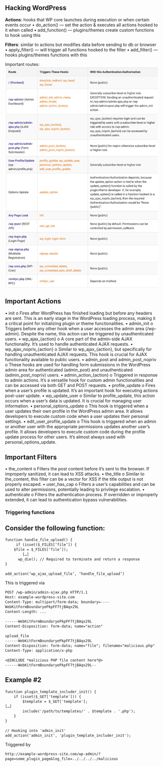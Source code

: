 ## Hacking WordPress

**Actions**: hooks that WP core launches during execution or when certain events occur
•	do_action() — set the action & executes all actions hooked to it when called
•	add_function() — plugins/themes create custom functions to hook using this

**Filters**: similar to actions but modifies data before sending to db or browser
•	apply_filter() — will trigger all functions hooked to the filter
•	add_filter() — hooks plugins/themes functions with this


Important routes:
![alt text](image.png)


## Important Actions

•	init
o	Fires after WordPress has finished loading but before any headers are sent. This is an early stage in the WordPress loading process, making it a critical point for initializing plugin or theme functionalities.
•	admin_init
o	Triggers before any other hook when a user accesses the admin area (/wp-admin). Despite the name, this action can be triggered by unauthenticated users.
•	wp_ajax_{action} 
o	A core part of the admin-side AJAX functionality. It’s used to handle authenticated AJAX requests.
•	wp_ajax_nopriv_{action}
o	Similar to wp_ajax_{action}, but specifically for handling unauthenticated AJAX requests. This hook is crucial for AJAX functionality available to public users.
•	admin_post and admin_post_nopriv 
o	These hooks are used for handling form submissions in the WordPress admin area for authenticated (admin_post) and unauthenticated (admin_post_nopriv) users.
•	admin_action_{action} 
o	Triggered in response to admin actions. It’s a versatile hook for custom admin functionalities and can be accessed via both GET and POST requests.
•	profile_update
o	Fires when a user’s profile is updated. It’s an important hook for executing actions post-user update.
•	wp_update_user
o	Similar to profile_update, this action occurs when a user’s data is updated. It is crucial for managing user information.
•	personal_options_update
o	This hook is triggered when a user updates their own profile in the WordPress admin area. It allows developers to execute custom code when a user updates their personal settings.
•	edit_user_profile_update
o	This hook is triggered when an admin or another user with the appropriate permissions updates another user’s profile. It allows developers to execute custom code during the profile update process for other users. It’s almost always used with personal_options_update.


## Important Filters
•	the_content
o	Filters the post content before it’s sent to the browser. If improperly sanitized, it can lead to XSS attacks.
•	the_title
o	Similar to the_content, this filter can be a vector for XSS if the title output is not properly escaped.
•	user_has_cap
o	Filters a user’s capabilities and can be used to alter permissions, potentially leading to privilege escalation.
•	authenticate
o	Filters the authentication process. If overridden or improperly extended, it can lead to authentication bypass vulnerabilities.

### Triggering functions

## Consider the following function:

```
function handle_file_upload() {
     if (isset($_FILES[‘file’]) {
    $file = $_FILES[‘file’]);
        […]
      wp_die(); // Required to terminate and return a response
}

add_action(‘wp_ajax_upload_file’, ‘handle_file_upload’)
```

This is triggered via
```
POST /wp-admin/admin-ajax.php HTTP/1.1
Host: example-wordpress-site.com
Content-Type: multipart/form-data; boundary=----WebKitFormBoundaryePkpFF7tjBAqx29L
Content-Length: ...

------WebKitFormBoundaryePkpFF7tjBAqx29L
Content-Disposition: form-data; name="action"

upload_file
------WebKitFormBoundaryePkpFF7tjBAqx29L
Content-Disposition: form-data; name="file"; filename="malicious.php"
Content-Type: application/x-php

<@INCLUDE *malicious PHP file content here*@>
------WebKitFormBoundaryePkpFF7tjBAqx29L--
```

## Example #2

```
function plugin_template_includer_init() {
    if (isset($_GET['template'])) {
        $template = $_GET['template'];
[…]
        include('/path/to/templates/' . $template . '.php');
    }
}
 
// Hooking into 'admin_init'
add_action('admin_init', 'plugin_template_includer_init');
```

Triggered by
```
http://example-wordpress-site.com/wp-admin/?page=some_plugin_page&log_file=../../../../malicious
```
